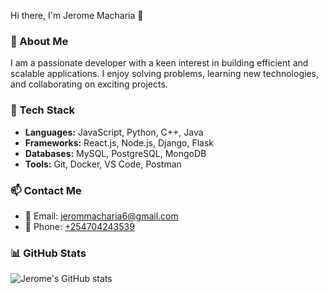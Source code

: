 Hi there, I'm Jerome Macharia 👋

### 🚀 About Me
I am a passionate developer with a keen interest in building efficient and scalable applications. I enjoy solving problems, learning new technologies, and collaborating on exciting projects.

### 🔧 Tech Stack
- **Languages:** JavaScript, Python, C++, Java  
- **Frameworks:** React.js, Node.js, Django, Flask  
- **Databases:** MySQL, PostgreSQL, MongoDB  
- **Tools:** Git, Docker, VS Code, Postman  

### 📫 Contact Me
- 📧 Email: [jerommacharia6@gmail.com](mailto:jerommacharia6@gmail.com)  
- 📱 Phone: [+254704243539](tel:+254704243539)  
### 📊 GitHub Stats
![Jerome's GitHub stats](https://github-readme-stats.vercel.app/api?username=YourGitHubUsername&show_icons=true&theme=radical)
